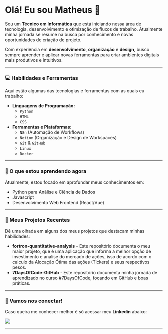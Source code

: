 # Olá! Eu sou Matheus 👋

Sou um **Técnico em Informática** que está iniciando nessa área de tecnologia, desenvolvimento e otimização de fluxos de trabalho. Atualmente minha jornada se resume na busca por conhecimento e novas oportunidades de criação de projeto.

Com experiência em **desenvolvimento**, **organização** e **design**, busco sempre aprender e aplicar novas ferramentas para criar ambientes digitais mais produtivos e intuitivos.

---

### 💻 Habilidades e Ferramentas

Aqui estão algumas das tecnologias e ferramentas com as quais eu trabalho:

* **Linguagens de Programação:**
    * `Python`
    * `HTML`
    * `CSS`
* **Ferramentas e Plataformas:**
    * `N8n` (Automação de Workflows)
    * `Notion` (Organização e Design de Workspaces)
    * `Git` & `GitHub`
    * `Linux`
    * `Docker`

---

### 🌱 O que estou aprendendo agora

Atualmente, estou focado em aprofundar meus conhecimentos em:

* Python para Análise e Ciência de Dados
* Javascript
* Desenvolvimento Web Frontend (React/Vue)

---

### 🚀 Meus Projetos Recentes

Dê uma olhada em alguns dos meus projetos que destacam minhas habilidades:

* **fortron-quantitative-analysis** - Este repositório documenta o meu maior projeto, que é uma aplicação que informa a melhor opção de investimento e analise do mercado de ações, isso de acordo com o calculo da Alocação Ótima das ações (Tickers) e seus respectivos pesos.
* **7DaysOfCode-GitHub** - Este repositório documenta minha jornada de aprendizado no curso #7DaysOfCode, focando em GitHub e boas práticas.

---

### 💬 Vamos nos conectar!

Caso queira me conhecer melhor é só acessar meu **Linkedin** abaixo:

<a href="https://www.linkedin.com/in/matheus-veronez-883a33358/?trk=opento_sprofile_topcard" target="_blank"><img src="https://img.shields.io/badge/LinkedIn-0077B5?style=for-the-badge&logo=linkedin&logoColor=white" target="_blank"></a> 

---
